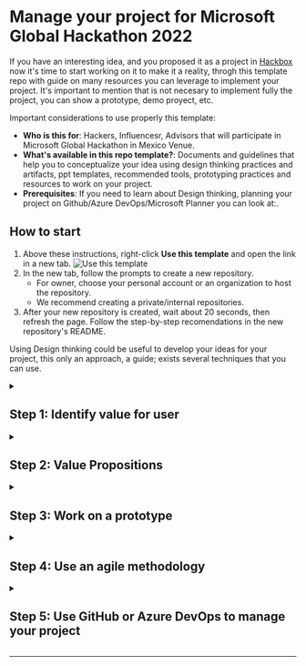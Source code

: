 # Manage your project for Microsoft Global Hackathon 2022

<!--step0-->
If you have an interesting idea, and you proposed it as a project in [Hackbox](https://hackbox.microsoft.com/) now it's time to start working on it to make it a reality, throgh this template repo with guide on many resources you can leverage to implement your project. It's important to mention that is not necesary to implement fully the project, you can show a prototype, demo proyect, etc. 

Important considerations to use properly this template:

- **Who is this for**: Hackers, Influencesr, Advisors that will participate in Microsoft Global Hackathon in Mexico Venue.
- **What's available in this repo template?**: Documents and guidelines that help you to conceptualize your idea using design thinking practices and artifacts, ppt templates, recommended tools, prototyping practices and resources to work on your project.
- **Prerequisites**: If you need to learn about Design thinking, planning your project on Github/Azure DevOps/Microsoft Planner you can look at:.

## How to start

1. Above these instructions, right-click **Use this template** and open the link in a new tab.
   ![Use this template](https://user-images.githubusercontent.com/1221423/169618716-fb17528d-f332-4fc5-a11a-eaa23562665e.png)
2. In the new tab, follow the prompts to create a new repository.
   - For owner, choose your personal account or an organization to host the repository.
   - We recommend creating a private/internal repositories.
3. After your new repository is created, wait about 20 seconds, then refresh the page. Follow the step-by-step recomendations in the new repository's README.
<!--endstep0-->

Using Design thinking could be useful to develop your ideas for your project, this only an approach, a guide; exists several techniques that you can use.

<!--Step 1-->
<details id=1 >
<summary><h2>Step 1: Identify value for user </h2></summary>

### Value for Users 

Identify the jobs to be done:
1. Gains: Describe the results that the customer wish to achieve or the specific benefits the customer is looking for.
2. Customer Jobs: Describe what the customer is trying to obtain/achieve in their work and in his/her life
3. Pains: Describe the negative results, the risks and obstacles related to the customer work

<img src="https://user-images.githubusercontent.com/31298167/187567615-0eddd719-a516-4fae-8696-1ac35ad2060e.png" width="300" height="300">

You can see an example in this repo at https://github.com/CSU-Mexico/HackathonMexico22Temp/tree/main/CustomerValue/ValueForUser

</details>

<!--Step 2-->
<details id=2>
<summary><h2>Step 2: Value Propositions</h2></summary>

### Value Propositions

Once that you know the customer needs with the Value for users analysis now it's time to identify how youcan solve them:

1. Gain Creators : Describe how you can create profits/Wows for your customer.
2. Products & services : List the products and services that you will offer to the customer 
3. Pain Relievers : Describe how you can relieve the pain for the customer.
   
<img src="https://user-images.githubusercontent.com/31298167/187569735-c3dc17bf-9ca0-4bc8-9f32-0255283879be.png" width="300" height="300">

Be Descriptive your value proposition consider include in an document the following structure and elements:

1. Title/Header: Describe the final benefit that you offer to the Cx.
2. Subtitle/Paragraph: Detailed explanation of what are you offering, who is the customer and why. 
3. 3 points: List of benefits and features.
4. Visual Element: Show video, pptx, images to enforce the message.
   
Something that helps you to elaborate your value proposition is try to answer the following questions: 
- Who is my value proposition addressed to?
- Do I understand the Benefits, profits, pains and Jobs of this Customer?
- Do am I proposing Pain Relievers and Gain Creators that matters to my Cx?
- Is this proposal different of the competitors?
- Am I formulating my proposal in a clear way?
- It sounds as something my Cx would understand?

You can find an example at 
   
</details>

<!--Step 3-->
<details id=3>
<summary><h2>Step 3: Work on a prototype</h2></summary>

### Prototyping
   
Prototyping is an essential step in the Design Thinking process and is often used in the final testing phase. Every product has a target audience and is designed to solve their problems in some way. To assess whether a product really solves its users' problems, designers create an almost-working model or mock-up of the product, called a prototype, and test it with prospective users and stakeholders.
   
The following prototype techniques could be helpfull in your project: 
   
- Sketches and Diagrams : Perhaps the most basic form of prototyping, sketching, requires minimal effort and does not necessarily require artistic drawing skills to serve its purpose. Use sketches to begin the process of conceptualizing and building a new product and share the concept with teammates for more ideas and discussions. 

- Paper Interface : Digital products, especially websites, mobile apps, web services, and other screen-related products, require a range of prototyping methods en route to the final design and development. Paper interfaces prove to be handy for early-stage prototyping for digital products. You can sketch paper interfaces or draw and cut out usable parts of a user interface like a drop-down menu or text field. 

- Storyboards : Storyboarding is an excellent way of telling stories and guiding targeted customers through a user experience. A technique to be used for early prototyping, storyboards allow you to visualize how users would experience a problem or product and present it in a series of images or sketches. Stories help us gather information on users, tasks, and goals while at the same time evoking new ideas through collaboration with other designers. Drawing out a user's experience helps us better understand their world and to think from their perspective. 

- Role-Playing : Role-playing or experiential prototyping enables designers to explore situations within the system that you're targeting physically. Role-playing can be best used in capturing and enacting the user's experience of using a product or service. Consider simulating their experience to gain an empathic understanding of users. You can create props, use objects and audio simulations to imitate the user environment. 
   
- Physical Models : For a physical product, you can use a wide variety of materials to build a prototype for testing. Physical models are often built using paper, cardboard, clay, foam, or by repurposing existing objects. A physical model is used to bring an intangible idea into a physical, three-dimensional form. This enables much better user testing and can evoke discussions on the form factor of the proposed product. 

- Wizard of Oz Prototypes : Prototypes with faked functions that you can use to test users are called Wizard of Oz Prototypes. Like in the wizard of Oz story where the wizard creates an ominous, deceptive appearance from behind a screen – this prototype allows you to mimic certain aspects of your product to save time and resources. For example, interactivity that comes from a human and not an algorithm can be tweaked such that users believe the latter is the case. The most famous example of Wizard of Oz Prototypes is a digital system prototype, where the user is tricked into believing that the system responses are computer-generated when they are human-controlled. 

- User-Driven Prototypes : A user-driven prototype does not test on users but allows the user to create some design, so you learn more about their thinking. This type of prototyping adds to the benefits of design thinking. Its purpose is not to use the user-generated solutions but to use their designs to gain empathy with them or fine-tune your product according to their ideas. 

</details>

<!--Step 4-->
<details id=4>
<summary><h2>Step 4: Use an agile methodology</h2></summary>

### Agile methodology 
Use an agile methodology to work on your project, it will help you to plan and organize the work that you have to do to implement a solution. 
You can use to manage all you backlog the following tools:
   - Azure Devops Boards : https://docs.microsoft.com/en-us/azure/devops/boards/get-started/what-is-azure-boards?view=azure-devops
   - GitHub Projects : https://docs.github.com/en/issues/planning-and-tracking-with-projects/learning-about-projects/about-projects
   - Microsoft Planner : https://www.microsoft.com/es-mx/microsoft-365/business/task-management-software
   
If you want to know more about what is agile please visit : https://docs.microsoft.com/en-us/devops/plan/planning-efficient-workloads-with-devops 

</details>

<!--Step 5-->
<details id=5>
<summary><h2>Step 5: Use GitHub or Azure DevOps to manage your project</h2></summary>

### Use of Github and Azure DevOps

Use Github/Azure DevOps manage your code, create a CI/Cd process and manage all the lifecycle of your project implementation.

</details>

---
